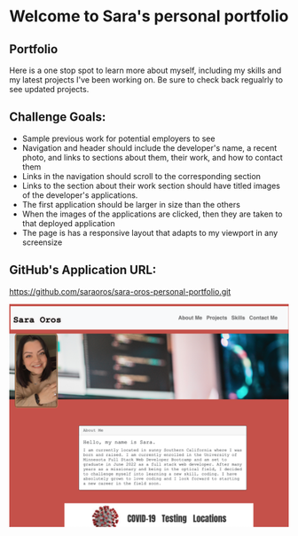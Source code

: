 # Welcome to Sara's personal portfolio

## Portfolio

Here is a one stop spot to learn more about myself, including my skills and my latest projects I've been working on. Be sure to check back regualrly to see updated projects.

## Challenge Goals:

- Sample previous work for potential employers to see
- Navigation and header should include the developer's name, a recent photo, and links to sections about them, their work, and how to contact them
- Links in the navigation should scroll to the corresponding section
- Links to the section about their work section should have titled images of the developer's applications.
- The first application should be larger in size than the others
- When the images of the applications are clicked, then they are taken to that deployed application
- The page is has a responsive layout that adapts to my viewport in any screensize

## GitHub's Application URL:

https://github.com/saraoros/sara-oros-personal-portfolio.git

<img src="./assets/images/ppscreenshot.png">
